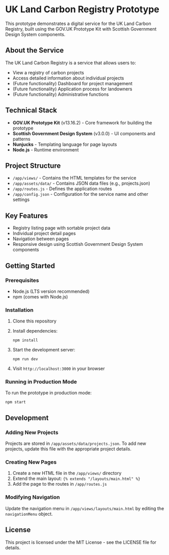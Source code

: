 
# UK Land Carbon Registry Prototype

This prototype demonstrates a digital service for the UK Land Carbon Registry, built using the GOV.UK Prototype Kit with Scottish Government Design System components.

## About the Service

The UK Land Carbon Registry is a service that allows users to:

-   View a registry of carbon projects
-   Access detailed information about individual projects
-   (Future functionality) Dashboard for project management
-   (Future functionality) Application process for landowners
-   (Future functionality) Administrative functions

## Technical Stack

-   **GOV.UK Prototype Kit** (v13.16.2) - Core framework for building the prototype
-   **Scottish Government Design System** (v3.0.0) - UI components and patterns
-   **Nunjucks** - Templating language for page layouts
-   **Node.js** - Runtime environment

## Project Structure

-   `/app/views/` - Contains the HTML templates for the service
-   `/app/assets/data/` - Contains JSON data files (e.g., projects.json)
-   `/app/routes.js` - Defines the application routes
-   `/app/config.json` - Configuration for the service name and other settings

## Key Features

-   Registry listing page with sortable project data
-   Individual project detail pages
-   Navigation between pages
-   Responsive design using Scottish Government Design System components

## Getting Started

### Prerequisites

-   Node.js (LTS version recommended)
-   npm (comes with Node.js)

### Installation

1.  Clone this repository
2.  Install dependencies:
    
    ```
    npm install
    
    ```
    
3.  Start the development server:
    
    ```
    npm run dev
    
    ```
    
4.  Visit `http://localhost:3000` in your browser

### Running in Production Mode

To run the prototype in production mode:

```
npm start

```

## Development

### Adding New Projects

Projects are stored in `/app/assets/data/projects.json`. To add new projects, update this file with the appropriate project details.

### Creating New Pages

1.  Create a new HTML file in the `/app/views/` directory
2.  Extend the main layout: `{% extends "/layouts/main.html" %}`
3.  Add the page to the routes in `/app/routes.js`

### Modifying Navigation

Update the navigation menu in `/app/views/layouts/main.html` by editing the `navigationMenu` object.

## License

This project is licensed under the MIT License - see the LICENSE file for details.
